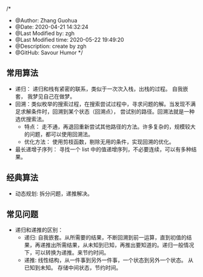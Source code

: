 /*
* @Author: Zhang Guohua
* @Date:   2020-04-21 14:32:24
* @Last Modified by:   zgh
* @Last Modified time: 2020-05-22 19:49:20
* @Description: create by zgh
* @GitHub: Savour Humor
*/

## 常用算法

- 递归： 递归和栈有紧密的联系，类似于一次次入栈，出栈的过程。 自我嵌套， 我梦见自己在做梦。
- 回溯：类似枚举的搜索过程，在搜索尝试过程中，寻求问题的解。当发现不满足求解条件时，回溯到某个状态（回溯点）， 尝试别的路径。回溯法就是一种选优搜索法。
    + 特点： 走不通，再退回重新尝试其他路径的方法。许多复杂的，规模较大的问题，都可以使用回溯法。
    + 优化方法： 使用剪枝函数，剔除无用的条件，实现回溯的优化。
- 最长递增子序列： 寻找一个 list 中的值递增序列，不必要连续，可以有多种结果。




## 经典算法

- 动态规划:  拆分问题，递推解决。




## 常见问题

- 递归和递推的区别：
    + 递归: 自我嵌套。从所需要的结果，不断回溯到前一运算，直到初值的结果，再递推出所需结果，从未知到已知，再推出要知道的。递归一般情况下，可以转换为递推。来节约时间。
    + 递推: 线性结构，从一件事到另外一件事，一个状态到另外一个状态。 从已知到未知。 存储中间状态，节约时间。
